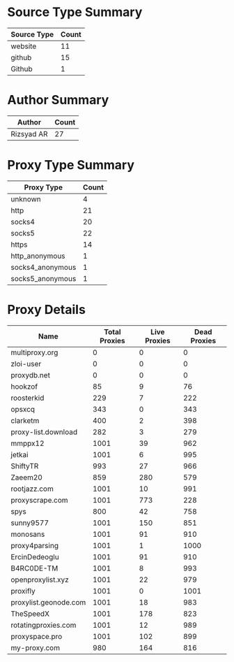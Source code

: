 # Source Type Summary

| Source Type | Count |
|-------------|-------|
| website | 11 |
| github | 15 |
| Github | 1 |


# Author Summary

| Author | Count |
|--------|-------|
| Rizsyad AR | 27 |


# Proxy Type Summary

| Proxy Type | Count |
|------------|-------|
| unknown | 4 |
| http | 21 |
| socks4 | 20 |
| socks5 | 22 |
| https | 14 |
| http_anonymous | 1 |
| socks4_anonymous | 1 |
| socks5_anonymous | 1 |


# Proxy Details

| Name | Total Proxies | Live Proxies | Dead Proxies |
|------|---------------|--------------|---------------|
| multiproxy.org | 0 | 0 | 0 |
| zloi-user | 0 | 0 | 0 |
| proxydb.net | 0 | 0 | 0 |
| hookzof | 85 | 9 | 76 |
| roosterkid | 229 | 7 | 222 |
| opsxcq | 343 | 0 | 343 |
| clarketm | 400 | 2 | 398 |
| proxy-list.download | 282 | 3 | 279 |
| mmppx12 | 1001 | 39 | 962 |
| jetkai | 1001 | 6 | 995 |
| ShiftyTR | 993 | 27 | 966 |
| Zaeem20 | 859 | 280 | 579 |
| rootjazz.com | 1001 | 10 | 991 |
| proxyscrape.com | 1001 | 773 | 228 |
| spys | 800 | 42 | 758 |
| sunny9577 | 1001 | 150 | 851 |
| monosans | 1001 | 91 | 910 |
| proxy4parsing | 1001 | 1 | 1000 |
| ErcinDedeoglu | 1001 | 91 | 910 |
| B4RC0DE-TM | 1001 | 8 | 993 |
| openproxylist.xyz | 1001 | 22 | 979 |
| proxifly | 1001 | 0 | 1001 |
| proxylist.geonode.com | 1001 | 18 | 983 |
| TheSpeedX | 1001 | 178 | 823 |
| rotatingproxies.com | 1001 | 12 | 989 |
| proxyspace.pro | 1001 | 102 | 899 |
| my-proxy.com | 980 | 164 | 816 |
